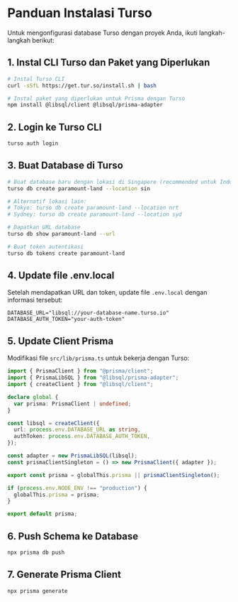 # Panduan Instalasi Turso

Untuk mengonfigurasi database Turso dengan proyek Anda, ikuti langkah-langkah berikut:

## 1. Instal CLI Turso dan Paket yang Diperlukan

```bash
# Instal Turso CLI
curl -sSfL https://get.tur.so/install.sh | bash

# Instal paket yang diperlukan untuk Prisma dengan Turso
npm install @libsql/client @libsql/prisma-adapter
```

## 2. Login ke Turso CLI

```bash
turso auth login
```

## 3. Buat Database di Turso

```bash
# Buat database baru dengan lokasi di Singapore (recommended untuk Indonesia)
turso db create paramount-land --location sin

# Alternatif lokasi lain:
# Tokyo: turso db create paramount-land --location nrt
# Sydney: turso db create paramount-land --location syd

# Dapatkan URL database
turso db show paramount-land --url

# Buat token autentikasi
turso db tokens create paramount-land
```

## 4. Update file .env.local

Setelah mendapatkan URL dan token, update file `.env.local` dengan informasi tersebut:

```
DATABASE_URL="libsql://your-database-name.turso.io"
DATABASE_AUTH_TOKEN="your-auth-token"
```

## 5. Update Client Prisma

Modifikasi file `src/lib/prisma.ts` untuk bekerja dengan Turso:

```typescript
import { PrismaClient } from "@prisma/client";
import { PrismaLibSQL } from "@libsql/prisma-adapter";
import { createClient } from "@libsql/client";

declare global {
  var prisma: PrismaClient | undefined;
}

const libsql = createClient({
  url: process.env.DATABASE_URL as string,
  authToken: process.env.DATABASE_AUTH_TOKEN,
});

const adapter = new PrismaLibSQL(libsql);
const prismaClientSingleton = () => new PrismaClient({ adapter });

export const prisma = globalThis.prisma || prismaClientSingleton();

if (process.env.NODE_ENV !== "production") {
  globalThis.prisma = prisma;
}

export default prisma;
```

## 6. Push Schema ke Database

```bash
npx prisma db push
```

## 7. Generate Prisma Client

```bash
npx prisma generate
```
